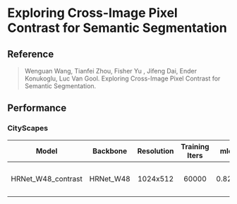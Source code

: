 # Exploring Cross-Image Pixel Contrast for Semantic Segmentation

## Reference

> Wenguan Wang, Tianfei Zhou, Fisher Yu , Jifeng Dai, Ender Konukoglu, Luc Van Gool. Exploring Cross-Image Pixel Contrast for Semantic Segmentation.


## Performance

### CityScapes

|Model|Backbone|Resolution|Training Iters|mIou|Links|
| :---: | :---: | :---: | :---: | :---: | :---: |
|HRNet_W48_contrast|HRNet_W48|1024x512|60000|0.8266|[model(提取码:hwq7)](https://pan.baidu.com/s/1JiWDSGUOczS4WLDGINN3vg)|

